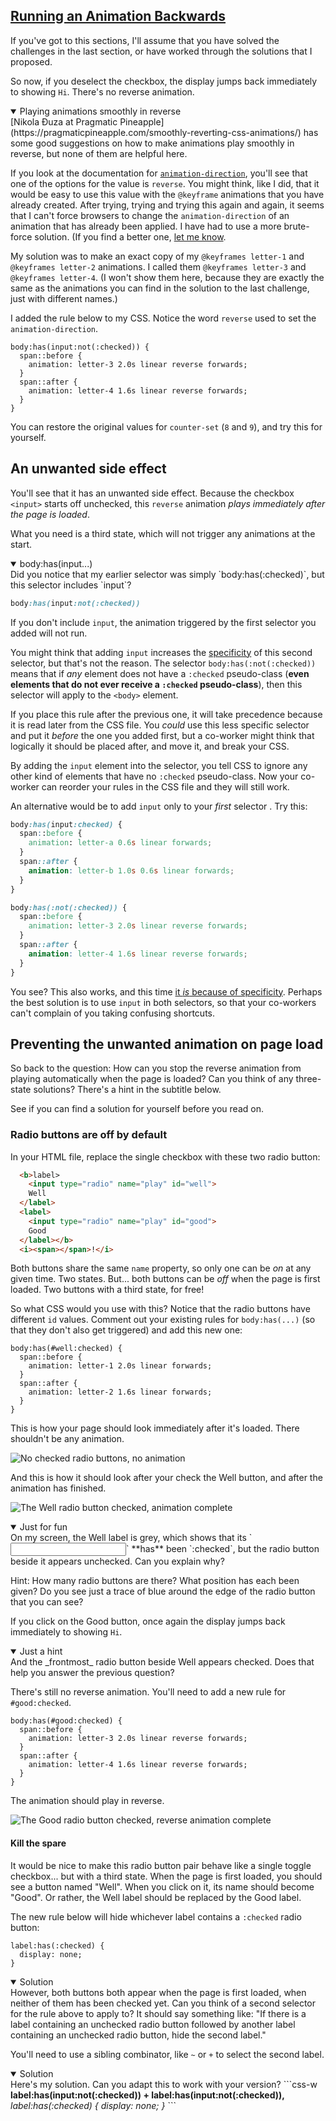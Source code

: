 <!-- Running Backwards -->
<section
  id="running-backwards"
  aria-labelledby="running-backwards"
  data-item="Running Backwards"
>
  <h2><a href="#running-backwards">Running an Animation Backwards</a></h2>

If you've got to this sections, I'll assume that you have solved the challenges in the last section, or have worked through the solutions that I proposed.

So now, if you deselect the checkbox, the display jumps back immediately to showing `Hi`. There's no reverse animation.

<details class="tip" open>
<summary>Playing animations smoothly in reverse</summary>
[Nikola Đuza at Pragmatic Pineapple](https://pragmaticpineapple.com/smoothly-reverting-css-animations/) has some good suggestions on how to make animations play smoothly in reverse, but none of them are helpful here.

</details>

If you look at the documentation for [`animation-direction`](https://developer.mozilla.org/en-US/docs/Web/CSS/animation-direction), you'll see that one of the options for the value is `reverse`. You might think, like I did, that it would be easy to use this value with the `@keyframe` animations that you have already created. After trying, trying and trying this again and again, it seems that I can't force browsers to change the `animation-direction` of an animation that has already been applied. I have had to use a more brute-force solution. (If you find a better one, [let me know](https://github.com/MERNCraft/css-only-games-1/issues/new).

My solution was to make an exact copy of  my `@keyframes letter-1` and  `@keyframes letter-2` animations. I called them  `@keyframes letter-3` and  `@keyframes letter-4`. (I won't show them here, because they are exactly the same as the animations you can find in the solution to the last challenge, just with different names.)

I added the rule below to my CSS. Notice the word `reverse` used to set the `animation-direction`.
```css-#95
body:has(input:not(:checked)) {
  span::before {
    animation: letter-3 2.0s linear reverse forwards;
  }
  span::after {
    animation: letter-4 1.6s linear reverse forwards;
  }
}
```
You can restore the original values for `counter-set` (`8` and `9`), and try this for yourself.

## An unwanted side effect

You'll see that it has an unwanted side effect. Because the checkbox `<input>` starts off unchecked, this `reverse` animation _plays immediately after the page is loaded_.

What you need is a third state, which will not trigger any animations at the start.

<details class="question" open>
<summary>body:has(input...)</summary>
Did you notice that my earlier selector was simply `body:has(:checked)`, but this selector includes `input`?

```css
body:has(input:not(:checked))
```

If you don't include `input`, the animation triggered by the first selector you added will not run.

You might think that adding `input` increases the [specificity](https://developer.mozilla.org/en-US/docs/Web/CSS/Specificity) of this second selector, but that's not the reason. The selector `body:has(:not(:checked))` means that if _any_ element does not have a `:checked` pseudo-class (**even elements that do not ever receive a `:checked` pseudo-class**), then this selector will apply to the `<body>` element.

If you place this rule after the previous one, it will take precedence because it is read later from the CSS file. You _could_ use this less specific selector and put it _before_ the one you added first, but a co-worker might think that logically it should be placed after, and move it, and break your CSS.

By adding the `input` element into the selector, you tell CSS to ignore any other kind of elements that have no `:checked` pseudo-class. Now your co-worker can reorder your rules in the CSS file and they will still work.

An alternative would be to add `input` only to your _first_ selector . Try this:
```css
body:has(input:checked) {
  span::before {
    animation: letter-a 0.6s linear forwards;
  }
  span::after {
    animation: letter-b 1.0s 0.6s linear forwards;
  }
}

body:has(:not(:checked)) {
  span::before {
    animation: letter-3 2.0s linear reverse forwards;
  }
  span::after {
    animation: letter-4 1.6s linear reverse forwards;
  }
}
```

You see? This also works, and this time [it _is_ because of specificity](https://specificity.keegan.st/). Perhaps the best solution is to use `input` in both selectors, so that your co-workers can't complain of you taking confusing shortcuts.

</details>

## Preventing the unwanted animation on page load

So back to the question: How can you stop the reverse animation from playing automatically when the page is loaded? Can you think of any three-state solutions? There's a hint in the subtitle below.

See if you can find a solution for yourself before you read on.

### Radio buttons are off by default

In your HTML file, replace the single checkbox with these two radio button:

```html
  <b>label>
    <input type="radio" name="play" id="well">
    Well
  </label>
  <label>
    <input type="radio" name="play" id="good">
    Good
  </label></b>
  <i><span></span>!</i>
```

Both buttons share the same `name` property, so only one can be _on_ at any given time. Two states. But... both buttons can be _off_ when the page is first loaded. Two buttons with a third state, for free!

So what CSS would you use with this? Notice that the radio buttons have different `id` values. Comment out your existing rules for `body:has(...)` (so that they don't also get triggered) and add this new one:

```css-#130
body:has(#well:checked) {
  span::before {
    animation: letter-1 2.0s linear forwards;
  }
  span::after {
    animation: letter-2 1.6s linear forwards;
  }
}
```
This is how your page should look immediately after it's loaded. There shouldn't be any animation.

![No checked radio buttons, no animation](images/well-hi.webp)


And this is how it should look after your check the Well button, and after the animation has finished.

![The Well radio button checked, animation complete](images/well-by.webp)

<details class="question" open>
<summary>Just for fun</summary>
On my screen, the Well label is grey, which shows that its `<input>` **has** been `:checked`, but the radio button beside it appears unchecked. Can you explain why?

Hint: How many radio buttons are there? What position has each been given? Do you see just a trace of blue around the edge of the radio button that you can see?

</details>

If you click on the Good button, once again the display jumps back immediately to showing `Hi`. 

<details class="question" open>
<summary>Just a hint</summary>
And the _frontmost_ radio button beside Well appears checked. Does that help you answer the previous question?

</details>

There's still no reverse animation. You'll need to add a new rule for `#good:checked`.
```css-#139
body:has(#good:checked) {
  span::before {
    animation: letter-3 2.0s linear reverse forwards;
  } 
  span::after { 
    animation: letter-4 1.6s linear reverse forwards;
  }
}
```

The animation should play in reverse.

![The Good radio button checked, reverse animation complete](images/good-hi.webp)

#### Kill the spare

It would be nice to make this radio button pair behave like a single toggle checkbox... but with a third state. When the page is first loaded, you should see a button named "Well". When you click on it, its name should become "Good". Or rather, the Well label should be replaced by the Good label.

The new rule below will hide whichever label contains a `:checked` radio button:
```css-#148
label:has(:checked) {
  display: none;
}
```
<details class="challenge" open>
<summary>Solution</summary>
However, both buttons both appear when the page is first loaded, when neither of them has been checked yet. Can you think of a second selector for the rule above to apply to? It should say something like: "If there is a label containing an unchecked radio button followed by another label containing an unchecked radio button, hide the second label."

You'll need to use a sibling combinator, like `~` or `+` to select the second label.

<details class="solution" open>
<summary>Solution</summary>
Here's my solution. Can you adapt this to work with your version?
```css-w
<b>label:has(input:not(:checked)) + label:has(input:not(:checked)),</b><i>
label:has(:checked) {
  display: none;
}</i>
```
</details>
</details>
</section>